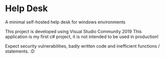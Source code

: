 # Help Desk
A minimal self-hosted help desk for windows environments

This project is developed using Visual Studio Community 2019
This application is my first c# project, it is not intended to be used in production!

Expect security vulnerabilities, badly written code and inefficient functions / statements. :D
